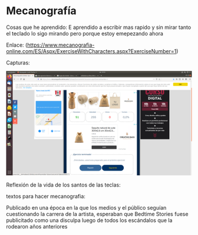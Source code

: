# Mecanografía

Cosas que he aprendido: E aprendido a escribir mas rapido y sin mirar tanto el teclado lo sigo mirando pero porque estoy emepezando ahora

Enlace: (https://www.mecanografia-online.com/ES/Aspx/ExerciseWithCharacters.aspx?ExerciseNumber=1)

Capturas:

![](https://github.com/marcoshens/soldadura-y-dise-/blob/main/Captura%20de%20pantalla%20de%202021-03-26%2010-19-10.png)

Reflexión de la vida de los santos de las teclas:

textos para hacer mecanografia:

Publicado en una época en la que los medios y el público seguían cuestionando la carrera de la artista, esperaban que Bedtime Stories fuese publicitado como una disculpa luego de todos los escándalos que la rodearon años anteriores
